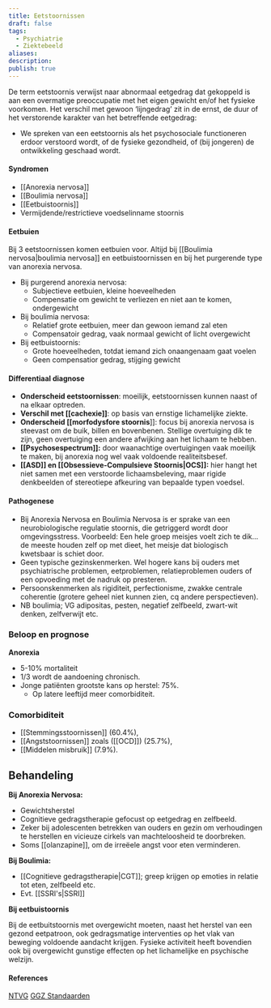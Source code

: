 ```yaml
---
title: Eetstoornissen
draft: false
tags:
  - Psychiatrie
  - Ziektebeeld
aliases: 
description: 
publish: true
---
```



De term eetstoornis verwijst naar abnormaal eetgedrag dat gekoppeld is aan een overmatige preoccupatie met het eigen gewicht en/of het fysieke voorkomen. Het verschil met gewoon ‘lijngedrag’ zit in de ernst, de duur of het verstorende karakter van het betreffende eetgedrag: 

- We spreken van een eetstoornis als het psychosociale functioneren erdoor verstoord wordt, of de fysieke gezondheid, of (bij jongeren) de ontwikkeling geschaad wordt.

#### Syndromen
- [[Anorexia nervosa]]
- [[Boulimia nervosa]]
- [[Eetbuistoornis]]
- Vermijdende/restrictieve voedselinname stoornis

#### Eetbuien
Bij 3 eetstoornissen komen eetbuien voor. Altijd bij [[Boulimia nervosa|boulimia nervosa]] en eetbuistoornissen en bij het purgerende type van anorexia nervosa. 
- Bij purgerend anorexia nervosa: 
	- Subjectieve eetbuien, kleine hoeveelheden
	- Compensatie om gewicht te verliezen en niet aan te komen, ondergewicht
- Bij boulimia nervosa:
	- Relatief grote eetbuien, meer dan gewoon iemand zal eten
	- Compensatoir gedrag, vaak normaal gewicht of licht overgewicht
- Bij eetbuistoornis:
	- Grote hoeveelheden, totdat iemand zich onaangenaam gaat voelen
	- Geen compensatior gedrag, stijging gewicht


#### Differentiaal diagnose
- **Onderscheid eetstoornissen**: moeilijk, eetstoornissen kunnen naast of na elkaar optreden.
- **Verschil met [[cachexie]]**: op basis van ernstige lichamelijke ziekte.
- **Onderscheid [[morfodysfore stoornis**]]: focus bij anorexia nervosa is steevast om de buik, billen en bovenbenen. Stellige overtuiging dik te zijn, geen overtuiging een andere afwijking aan het lichaam te hebben.
- **[[Psychosespectrum]]:** door waanachtige overtuigingen vaak moeilijk te maken, bij anorexia nog wel vaak voldoende realiteitsbesef.
- **[[ASD]] en [[Obsessieve-Compulsieve Stoornis|OCS]]:** hier hangt het niet samen met een verstoorde lichaamsbeleving, maar rigide denkbeelden of stereotiepe afkeuring van bepaalde typen voedsel.
#### Pathogenese
- Bij Anorexia Nervosa en Boulimia Nervosa is er sprake van een neurobiologische regulatie stoornis, die getriggerd wordt door omgevingsstress.
    Voorbeeld: Een hele groep meisjes voelt zich te dik… de meeste houden zelf op met dieet, het meisje dat biologisch kwetsbaar is schiet door.
- Geen typische gezinskenmerken. Wel hogere kans bij ouders met psychiatrische problemen, eetproblemen, relatieproblemen ouders of een opvoeding met de nadruk op presteren.
- Persoonskenmerken als rigiditeit, perfectionisme, zwakke centrale coherentie (grotere geheel niet kunnen zien, cq andere perspectieven).
- NB boulimia; VG adipositas, pesten, negatief zelfbeeld, zwart-wit denken, zelfverwijt etc.
### Beloop en prognose

**Anorexia**

- 5-10% mortaliteit
- 1/3 wordt de aandoening chronisch.
- Jonge patiënten grootste kans op herstel: 75%.
    - Op latere leeftijd meer comorbiditeit.

### Comorbiditeit

- [[Stemmingsstoornissen]] (60.4%),
- [[Angststoornissen]] zoals ([[OCD]]) (25.7%),
- [[Middelen misbruik]] (7.9%).

## Behandeling

**Bij Anorexia Nervosa:**

- Gewichtsherstel
- Cognitieve gedragstherapie gefocust op eetgedrag en zelfbeeld.
- Zeker bij adolescenten betrekken van ouders en gezin om verhoudingen te herstellen en vicieuze cirkels van machteloosheid te doorbreken.
- Soms [[olanzapine]], om de irreëele angst voor eten verminderen.

**Bij Boulimia:**

- [[Cognitieve gedragstherapie|CGT]]; greep krijgen op emoties in relatie tot eten, zelfbeeld etc.
- Evt. [[SSRI's|SSRI]]

**Bij eetbuistoornis**

Bij de eetbuitstoornis met overgewicht moeten, naast het herstel van een gezond eetpatroon, ook gedragsmatige interventies op het vlak van beweging voldoende aandacht krijgen. Fysieke activiteit heeft bovendien ook bij overgewicht gunstige effecten op het lichamelijke en psychische welzijn.


#### References
[NTVG](https://www.ntvg.nl/artikelen/anorexia-nervosa-en-boulimia-nervosa-iii-somatische-gevolgen-van-purgeren#:~:text=Pati%C3%ABnten%20met%20anorexia%20nervosa%20of,de%20opname%20van%20voeding%20nauwelijks)
[GGZ Standaarden](https://www.ggzstandaarden.nl/zorgstandaarden/eetstoornissen/over-eetstoornissen)